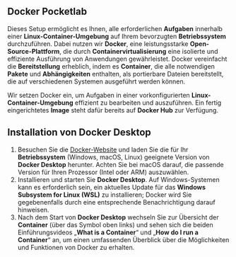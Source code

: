 ## Docker Pocketlab

Dieses Setup ermöglicht es Ihnen, alle erforderlichen **Aufgaben** innerhalb einer **Linux-Container-Umgebung** auf Ihrem bevorzugten **Betriebssystem** durchzuführen. Dabei nutzen wir **Docker**, eine leistungsstarke **Open-Source-Plattform**, die durch **Containervirtualisierung** eine isolierte und effiziente Ausführung von Anwendungen gewährleistet. Docker vereinfacht die **Bereitstellung** erheblich, indem es **Container**, die alle notwendigen **Pakete** und **Abhängigkeiten** enthalten, als portierbare Dateien bereitstellt, die auf verschiedenen Systemen ausgeführt werden können.

Wir setzen Docker ein, um Aufgaben in einer vorkonfigurierten **Linux-Container-Umgebung** effizient zu bearbeiten und auszuführen. Ein fertig eingerichtetes **Image** steht dafür bereits auf **Docker Hub** zur Verfügung.

## Installation von Docker Desktop

1. Besuchen Sie die [Docker-Website](https://www.docker.com/) und laden Sie die für Ihr **Betriebssystem** (Windows, macOS, Linux) geeignete Version von **Docker Desktop** herunter. Achten Sie bei macOS darauf, die passende Version für Ihren Prozessor (Intel oder ARM) auszuwählen.
2. Installieren und starten Sie **Docker Desktop**. Auf Windows-Systemen kann es erforderlich sein, ein aktuelles Update für das **Windows Subsystem for Linux (WSL)** zu installieren; Docker wird Sie gegebenenfalls durch eine entsprechende Benachrichtigung darauf hinweisen. 
3. Nach dem Start von **Docker Desktop** wechseln Sie zur Übersicht der **Container** (über das Symbol oben links) und sehen sich die beiden Einführungsvideos „**What is a Container**“ und „**How do I run a Container**“ an, um einen umfassenden Überblick über die Möglichkeiten und Funktionen von Docker zu erhalten.